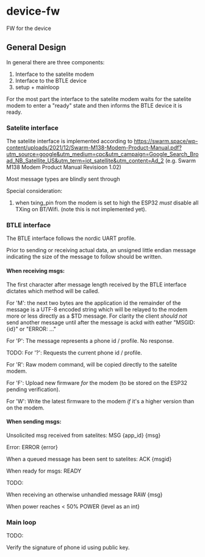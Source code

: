 # device-fw
FW for the device

## General Design

In general there are three components:
1) Interface to the satelite modem
2) Interface to the BTLE device
3) setup + mainloop

For the most part the interface to the satelite modem waits for the satelite modem to enter a "ready" state and then informs the BTLE device it is ready.

### Satelite interface

The satelite interface is implemented according to
https://swarm.space/wp-content/uploads/2021/12/Swarm-M138-Modem-Product-Manual.pdf?utm_source=google&utm_medium=cpc&utm_campaign=Google_Search_Broad_NB_Satellite_US&utm_term=iot_satellite&utm_content=Ad_2
(e.g. Swarm M138 Modem Product Manual Revisioon 1.02)

Most message types are blindly sent through 

Special consideration:
1) when txing_pin from the modem is set to high the ESP32 *must* disable all TXing on BT/Wifi.
(note this is not implemented yet).

### BTLE interface

The BTLE interface follows the nordic UART profile.

Prior to sending or receiving actual data, an unsigned little endian message indicating the size of the message to follow should be written.


#### When receiving msgs:
The first character after message length received by the BTLE interface dictates which method will be called.

For 'M':
the next two bytes are the application id
the remainder of the message is a UTF-8 encoded string which will be relayed to the modem more or less directly as a $TD message.
For clarity the client _should not_ send another message until after the message is ackd with eather "MSGID: {id}" or "ERROR: ..."

For 'P':
The message represents a phone id / profile.
No response.

TODO:
For '?':
Requests the current phone id / profile.

For 'R':
Raw modem command, will be copied directly to the satelite modem.

For 'F':
Upload new firmware *for* the modem (to be stored on the ESP32 pending verification).

For 'W':
Write the latest firmware to the modem *if* it's a higher version than on the modem.

#### When sending msgs:

Unsolicited msg received from satelites:
MSG {app_id} {msg}

Error:
ERROR {error}

When a queued message has been sent to satelites: 
ACK {msgid}

When ready for msgs:
READY

TODO:

When receiving an otherwise unhandled message
RAW {msg}

When power reaches < 50%
POWER {level as an int}

### Main loop

TODO:

Verify the signature of phone id using public key.
